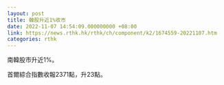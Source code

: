 ```yaml
---
layout: post
title: 韓股升近1%收市
date: 2022-11-07 14:54:09.000000000 +08:00
link: https://news.rthk.hk/rthk/ch/component/k2/1674559-20221107.htm
categories: rthk
---
```


南韓股市升近1%。

首爾綜合指數收報2371點，升23點。
